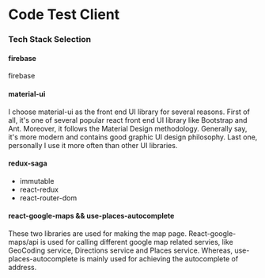 # Code Test Client
### Tech Stack Selection
#### firebase
firebase 
#### material-ui
I choose material-ui as the front end UI library for several reasons. First of
all, it's one of several popular react front end UI library like Bootstrap and
Ant. Moreover, it follows the Material Design methodology. Generally say, it's
more modern and contains good graphic UI design philosophy. Last one, personally
I use it more often than other UI libraries.
#### redux-saga
- immutable
- react-redux
- react-router-dom
#### react-google-maps && use-places-autocomplete
These two libraries are used for making the map page. React-google-maps/api is
used for calling different google map related servies, like GeoCoding service,
Directions service and Places service. Whereas, use-places-autocomplete is mainly
used for achieving the autocomplete of address.
